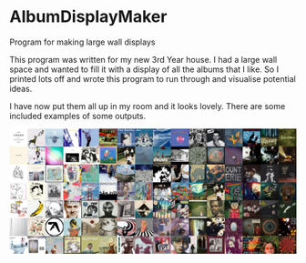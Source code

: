# AlbumDisplayMaker
Program for making large wall displays

This program was written for my new 3rd Year house.
I had a large wall space and wanted to fill it with 
a display of all the albums that I like.
So I printed lots off and wrote this program
to run through and visualise potential ideas.

I have now put them all up in my room and it looks lovely.
There are some included examples of some outputs.


![1](/13738%20x%3D16%20y%3D7%20mean%20vertical.png)

